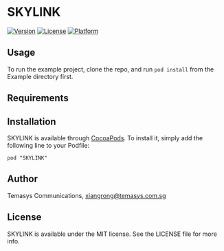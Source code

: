 # SKYLINK

[![Version](https://img.shields.io/cocoapods/v/MyLibrary.svg?style=flat)](http://cocoadocs.org/docsets/SKYLINK)
[![License](https://img.shields.io/cocoapods/l/MyLibrary.svg?style=flat)](http://cocoadocs.org/docsets/SKYLINK)
[![Platform](https://img.shields.io/cocoapods/p/MyLibrary.svg?style=flat)](http://cocoadocs.org/docsets/SKYLINK)

## Usage

To run the example project, clone the repo, and run `pod install` from the Example directory first.

## Requirements

## Installation

SKYLINK is available through [CocoaPods](http://cocoapods.org). To install
it, simply add the following line to your Podfile:

    pod "SKYLINK"

## Author

Temasys Communications, xiangrong@temasys.com.sg

## License

SKYLINK is available under the MIT license. See the LICENSE file for more info.

